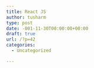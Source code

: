 ```yaml
---
title: React JS
author: tusharm
type: post
date: -001-11-30T00:00:00+00:00
draft: true
url: /?p=42
categories:
  - Uncategorized

---
```

